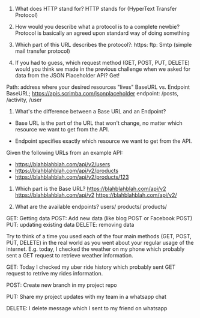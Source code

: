 1. What does HTTP stand for?
HTTP stands for (HyperText Transfer Protocol)

2. How would you describe what a protocol is to a complete newbie?
Protocol is basically an agreed upon standard way of doing something

3. Which part of this URL describes the protocol?: 
https:
ftp:
Smtp (simple mail transfer protocol)

1. If you had to guess, which request method (GET, POST, PUT, DELETE) would you
think we made in the previous challenge when we asked for data from the 
JSON Placeholder API?
Get!


Path: address where your desired resources "lives"
BaseURL vs. Endpoint
BaseURL; https://apis.scrimba.com/jsonplaceholder
endpoint: /posts, /activity, /user


<!-- Quiz Start -->

1. What's the difference between a Base URL and an Endpoint?

* Base URL is the part of the URL that won't change, no matter which resource we want to get from the API.

* Endpoint specifies exactly which resource we want to get from the API.

Given the following URLs from an example API:
* https://blahblahblah.com/api/v2/users
* https://blahblahblah.com/api/v2/products
* https://blahblahblah.com/api/v2/products/123

1. Which part is the Base URL?
https://blahblahblah.com/api/v2
https://blahblahblah.com/api/v2
https://blahblahblah.com/api/v2/

3. What are the available endpoints?
users/
products/
products/<some-id-of-the-product-here>

<!-- Quiz end -->
GET: Getting data
POST: Add new data (like blog POST or Facebook POST)
PUT: updating existing data
DELETE: removing data


<!-- Methods Quiz start -->
Try to think of a time you used each of the four main methods
(GET, POST, PUT, DELETE) in the real world as you went about
your regular usage of the internet. E.g. today, I checked the
weather on my phone which probably sent a GET request to retrieve
weather information.

GET: 
Today I checked my uber ride history which probably sent GET request to retrive my rides information.

POST: 
Create new branch in my project repo

PUT: 
Share my project updates with my team in a whatsapp chat

DELETE:
I delete message which I sent to my friend on whatsapp
<!-- Methids quiz end -->